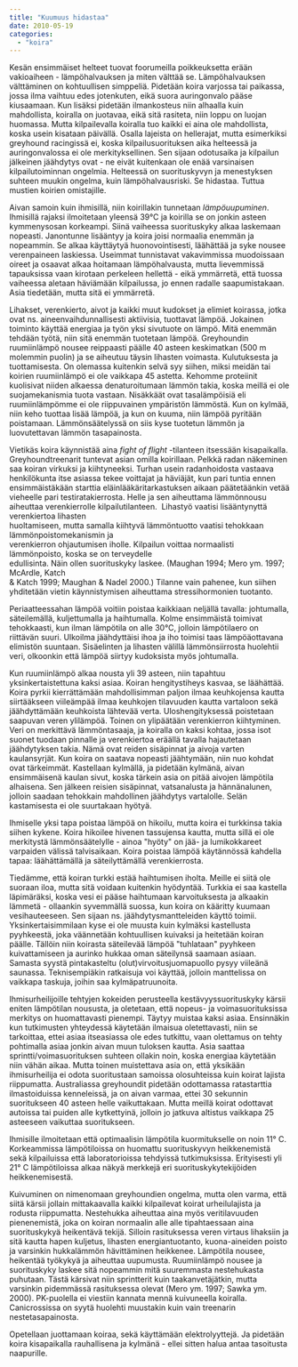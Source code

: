 ```yaml
---
title: "Kuumuus hidastaa"
date: 2010-05-19
categories: 
  - "koira"
---
```


Kesän ensimmäiset helteet tuovat foorumeilla poikkeuksetta erään vakioaiheen - lämpöhalvauksen ja miten välttää se. Lämpöhalvauksen välttäminen on kohtuullisen simppeliä. Pidetään koira varjossa tai paikassa, jossa ilma vaihtuu edes jotenkuten, eikä suora auringonvalo pääse kiusaamaan. Kun lisäksi pidetään ilmankosteus niin alhaalla kuin mahdollista, koiralla on juotavaa, eikä sitä rasiteta, niin loppu on luojan huomassa. Mutta kilpailevalla koiralla tuo kaikki ei aina ole mahdollista, koska usein kisataan päivällä. Osalla lajeista on hellerajat, mutta esimerkiksi greyhound racingissä ei, koska kilpailusuorituksen aika helteessä ja auringonvalossa ei ole merkityksellinen. Sen sijaan odotusaika ja kilpailun jälkeinen jäähdytys ovat - ne eivät kuitenkaan ole enää varsinaisen kilpailutoiminnan ongelmia. Helteessä on suorituskyvyn ja menestyksen suhteen muukin ongelma, kuin lämpöhalvausriski. Se hidastaa. Tuttua mustien koirien omistajille.

<!--more-->

Aivan samoin kuin ihmisillä, niin koirillakin tunnetaan _lämpöuupuminen_. Ihmisillä rajaksi ilmoitetaan yleensä 39&deg;C ja koirilla se on jonkin asteen kymmenysosan korkeampi. Siinä vaiheessa suorituskyky alkaa laskemaan nopeasti. Janontunne lisääntyy ja koira joisi normaalia enemmän ja nopeammin. Se alkaa käyttäytyä huonovointisesti, läähättää ja syke nousee verenpaineen laskiessa. Useimmat tunnistavat vakavimmissa muodoissaan oireet ja osaavat alkaa hoitamaan lämpöhalvausta, mutta lievemmissä tapauksissa vaan kirotaan perkeleen hellettä - eikä ymmärretä, että tuossa vaiheessa aletaan häviämään kilpailussa, jo ennen radalle saapumistakaan. Asia tiedetään, mutta sitä ei ymmärretä.

Lihakset, verenkierto, aivot ja kaikki muut kudokset ja elimiet koirassa, jotka ovat ns. aineenvaihdunnallisesti aktiivisia, tuottavat lämpöä. Jokainen toiminto käyttää energiaa ja työn yksi sivutuote on lämpö. Mitä enemmän tehdään työtä, niin sitä enemmän tuotetaan lämpöä. Greyhoundin ruumiinlämpö nousee reippaasti päälle 40 asteen keskimatkan (500 m molemmin puolin) ja se aiheutuu täysin lihasten voimasta. Kulutuksesta ja tuottamisesta. On olemassa kuitenkin selvä syy siihen, miksi meidän tai koirien ruumiinlämpö ei ole vaikkapa 45 astetta. Kehomme proteiinit kuolisivat niiden alkaessa denaturoitumaan lämmön takia, koska meillä ei ole suojamekanismia tuota vastaan. Nisäkkäät ovat tasalämpöisiä eli ruumiinlämpömme ei ole riippuvainen ympäristön lämmöstä. Kun on kylmää, niin keho tuottaa lisää lämpöä, ja kun on kuuma, niin lämpöä pyritään poistamaan. Lämmönsäätelyssä on siis kyse tuotetun lämmön ja luovutettavan lämmön tasapainosta.

Vietikäs koira käynnistää aina _fight of flight_ -tilanteen itsessään kisapaikalla. Greyhoundtreenarit tuntevat asian omilla koirillaan. Pelkkä radan näkeminen saa koiran virkuksi ja kiihtyneeksi. Turhan usein radanhoidosta vastaava henkilökunta itse asiassa tekee voittajat ja häviäjät, kun pari tuntia ennen ensimmäistäkään starttia eläinlääkäritarkastuksen aikaan päätetäänkin vetää vieheelle pari testiratakierrosta. Helle ja sen aiheuttama lämmönnousu aiheuttaa verenkierrolle kilpailutilanteen.  Lihastyö vaatisi lisääntynyttä verenkiertoa lihasten  
huoltamiseen, mutta samalla kiihtyvä lämmöntuotto vaatisi tehokkaan lämmönpoistomekanismin ja  
verenkierron ohjautumisen iholle. Kilpailun voittaa normaalisti lämmönpoisto, koska se on terveydelle  
edullisinta. Näin ollen suorituskyky laskee. (Maughan 1994; Mero ym. 1997; McArdle, Katch  
& Katch 1999; Maughan & Nadel 2000.) Tilanne vain pahenee, kun siihen yhditetään vietin käynnistymisen aiheuttama stressihormonien tuotanto.

Periaatteessahan lämpöä voitiin poistaa kaikkiaan neljällä tavalla: johtumalla, säteilemällä, kuljettumalla ja haihtumalla. Kolme ensimmäistä toimivat tehokkaasti, kun ilman lämpötila on alle 30°C, jolloin lämpötilaero on riittävän suuri. Ulkoilma jäähdyttäisi ihoa ja iho toimisi taas lämpöäottavana elimistön suuntaan. Sisäelinten ja lihasten välillä lämmönsiirrosta huolehtii veri, olkoonkin että lämpöä siirtyy kudoksista myös johtumalla.

Kun ruumiinlämpö alkaa nousta yli 39 asteen, niin tapahtuu yksinkertaistettuna kaksi asiaa. Koiran hengitystiheys kasvaa, se läähättää. Koira pyrkii kierrättämään mahdollisimman paljon ilmaa keuhkojensa kautta siirtääkseen viileämpää ilmaa keuhkojen tilavuuden kautta vartaloon sekä jäähdyttämään keuhkoista lähtevää verta. Uloshengityksessä poistetaan saapuvan veren ylilämpöä. Toinen on ylipäätään verenkierron kiihtyminen. Veri on merkittävä lämmöntasaaja, ja koiralla on kaksi kohtaa, jossa isot suonet tuodaan pinnalle ja verenkiertoa eräällä tavalla hajautetaan jäähdytyksen takia. Nämä ovat reiden sisäpinnat ja aivoja varten kaulansyrjät. Kun koira on saatava nopeasti jäähtymään, niin nuo kohdat ovat tärkeimmät. Kastellaan kylmällä, ja pidetään kylmänä, aivan ensimmäisenä kaulan sivut, koska tärkein asia on pitää aivojen lämpötila alhaisena. Sen jälkeen reisien sisäpinnat, vatsanalusta ja hännänalunen, jolloin saadaan tehokkain mahdollinen jäähdytys vartalolle. Selän kastamisesta ei ole suurtakaan hyötyä.

Ihmiselle yksi tapa poistaa lämpöä on hikoilu, mutta koira ei turkkinsa takia siihen kykene. Koira hikoilee hivenen tassujensa kautta, mutta sillä ei ole merkitystä lämmönsäätelylle - ainoa "hyöty" on jää- ja lumikokkareet varpaiden välissä talvisaikaan. Koira poistaa lämpöä käytännössä kahdella tapaa: läähättämällä ja säteilyttämällä verenkierrosta.

Tiedämme, että koiran turkki estää haihtumisen iholta. Meille ei siitä ole suoraan iloa, mutta sitä voidaan kuitenkin hyödyntää. Turkkia ei saa kastella läpimäräksi, koska vesi ei pääse haihtumaan karvoituksesta ja alkaakin lämmetä - ollaankin syvemmällä suossa, kun koira on kääritty kuumaan vesihauteeseen. Sen sijaan ns. jäähdytysmantteleiden käyttö toimii. Yksinkertaisimmilaan kyse ei ole muusta kuin kylmäksi kastellusta pyyhkeestä, joka väännetään kohtuullisen kuivaksi ja heitetään koiran päälle. Tällöin niin koirasta säteilevää lämpöä "tuhlataan" pyyhkeen kuivattamiseen ja aurinko hukkaa oman säteilynsä saamaan asiaan. Samasta syystä pintakasteltu (olut)virvoitusjuomapuollo pysyy viileänä saunassa. Teknisempiäkin ratkaisuja voi käyttää, jolloin manttelissa on vaikkapa taskuja, joihin saa kylmäpatruunoita.

Ihmisurheilijoille tehtyjen kokeiden perusteella kestävyyssuorituskyky kärsii eniten lämpötilan noususta, ja oletetaan, että nopeus- ja voimasuorituksissa merkitys on huomattavasti pienempi. Täytyy muistaa kaksi asiaa. Ensinnäkin kun tutkimusten yhteydessä käytetään ilmaisua oletettavasti, niin se tarkoittaa, ettei asiaa itseasiassa ole edes tutkittu, vaan olettamus on tehty pohtimalla asiaa jonkin aivan muun tuloksen kautta. Asia saattaa sprintti/voimasuorituksen suhteen ollakin noin, koska energiaa käytetään niin vähän aikaa. Mutta toinen muistettava asia on, että yksikään ihmisurheilija ei odota suoritustaan samoissa olosuhteissa kuin koirat lajista riippumatta. Australiassa greyhoundit pidetään odottamassa ratastarttia ilmastoiduissa kenneleissä, ja on aivan varmaa, ettei 30 sekunnin suoritukseen 40 asteen helle vaikuttakaan. Mutta meillä koirat odottavat autoissa tai puiden alle kytkettyinä, jolloin jo jatkuva altistus vaikkapa 25 asteeseen vaikuttaa suoritukseen.

Ihmisille ilmoitetaan että optimaalisin lämpötila kuormitukselle on noin 11° C. Korkeammissa lämpötiloissa on huomattu suorituskyvyn heikkenemistä sekä kilpailuissa että laboratorioissa tehdyissä tutkimuksissa. Erityisesti yli 21° C lämpötiloissa alkaa näkyä merkkejä eri suorituskykytekijöiden heikkenemisestä.

Kuivuminen on nimenomaan greyhoundien ongelma, mutta olen varma, että siitä kärsii jollain mittakaavalla kaikki kilpailevat koirat urheilulajista ja rodusta riippumatta. Nestehukka aiheuttaa aina myös veritilavuuden pienenemistä, joka on koiran normaalin alle alle tipahtaessaan aina suorituskykyä heikentävä tekijä. Silloin rasituksessa veren virtaus lihaksiin ja sitä kautta hapen kuljetus, lihasten energiantuotanto, kuona-aineiden poisto ja varsinkin hukkalämmön hävittäminen heikkenee. Lämpötila nousee, heikentää työkykyä ja aiheuttaa uupumusta. Ruumiinlämpö nousee ja suorituskyky laskee sitä nopeammin mitä suuremmasta nestehukasta puhutaan. Tästä kärsivat niin sprintterit kuin taakanvetäjätkin, mutta varsinkin pidemmässä rasituksessa olevat (Mero ym. 1997; Sawka ym. 2000). PK-puolella ei viestiin kannata mennä kuivuneella koiralla. Canicrossissa on syytä huolehti muustakin kuin vain treenarin nestetasapainosta.

Opetellaan juottamaan koiraa, sekä käyttämään elektrolyyttejä. Ja pidetään koira kisapaikalla rauhallisena ja kylmänä - ellei sitten halua antaa tasoitusta naapurille.
